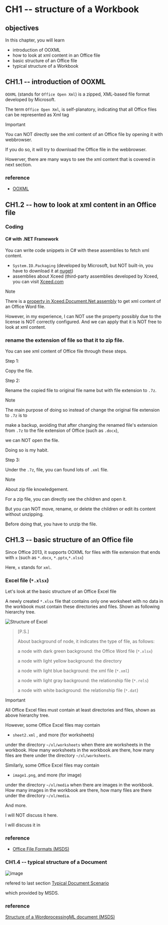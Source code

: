 # CH1 -- structure of a Workbook
## objectives
In this chapter, you will learn 

+ introduction of OOXML
+ how to look at xml content in an Office file
+ basic structure of an Office file
+ typical structure of a Workbook

## CH1.1 -- introduction of OOXML
`OOXML` (stands for `Office Open Xml`) is a zipped, XML-based file format developed by Microsoft.

The term `Office Open Xml`, is self-planatory, indicating that all Office files can be represented as Xml tag 

> [!IMPORTANT]
> You can NOT directly see the xml content of an Office file by opening it with webbrowser.
>
> If you do so, it will try to download the Office file in the webbrowser.
>
> Howerver, there are many ways to see the xml content that is covered in next section.

### reference
+ [OOXML](https://en.wikipedia.org/wiki/Office_Open_XML)

## CH1.2 -- how to look at xml content in an Office file
### Coding
#### C# with .NET Framework
You can write code snippets in C# with these assemblies to fetch xml content.

+ `System.IO.Packaging` (developed by Microsoft, but NOT built-in, you have to download it at [nuget](https://www.nuget.org/packages/System.IO.Packaging/10.0.0-preview.3.25171.5))
+ assemblies about Xceed (third-party assemblies developed by Xceed, you can visit [Xceed.com](https://xceed.com/)

> [!NOTE]
> There is a [property in Xceed.Document.Net assembly](https://doc.xceed.com/xceed-document-libraries-for-net/Xceed.Document.NET~Xceed.Document.NET.DocumentElement~Xml.html) to get xml content of an Office Word file.
>
> However, in my experience, I can NOT use the property possibly due to the license is NOT correctly configured. And we can apply that it is NOT free to look at xml content.

### rename the extension of file so that it to zip file.
You can see xml content of Office file through these steps.

Step 1:

Copy the file.

Step 2:

Rename the copied file to original file name but with file extension to `.7z`.

> [!NOTE]
> The main purpose of doing so instead of change the original file extension to `.7z` is to
>
> make a backup, avoiding that after changing the renamed file's extension from `.7z` to the file extension of Office (such as `.docx`),
>
> we can NOT open the file.
>
> Doing so is my habit.

Step 3:

Under the `.7z`, file, you can found lots of `.xml` file.

> [!NOTE]
> About zip file knowledgement.
>
> For a zip file, you can directly see the children and open it.
>
> But you can NOT move, rename, or delete the children or edit its content without unzipping.
>
> Before doing that, you have to unzip the file.

## CH1.3 -- basic structure of an Office file
Since Office 2013, it supports OOXML for files with file extension that ends with `x` (such as `*.docx`, `*.pptx`,`*.xlsx`)

Here, `x` stands for `xml`.

### Excel file (`*.xlsx`)
Let's look at the basic structure of an Office Excel file

A newly created `*.xlsx` file that contains only one worksheet with no data in the workbook must contain these directories and files. Shown as following hierarchy tree.

![Structure of Excel](https://github.com/user-attachments/assets/8a068784-9c2a-416a-aa5c-e1a9984c3978)

> [P.S.]
> 
> About background of node, it indicates the type of file, as follows:
> 
> a node with dark green background: the Office Word file (`*.xlsx`)
> 
> a node with light yellow background: the directory
>
> a node with light blue background: the xml file (`*.xml`)
> 
> a node with light gray background: the relationship file (`*.rels`)
>
> a node with white background: the relationship file (`*.dat`)

> [!IMPORTANT]
> All Office Excel files must contain at least directories and files, shown as above hierarchy tree.
>
> However, some Office Excel files may contain
>
> + `sheet2.xml` , and more (for worksheets) 
>
> under the directory `~/xl/worksheets` when there are worksheets in the workbook. How many worksheets in the workbook are there, how many files are there under the directory `~/xl/worksheets`. 
>
>
> Similarly, some Office Excel files may contain
>
> + `image1.png`, and more (for image) 
>   
> under the directory `~/xl/media` when there are images in the workbook. How many images in the workbook are there, how many files are there under the directory `~/xl/media`. 
>
> And more.
>
> I will NOT discuss it here.
>
> I will discuss it in

### reference
+ [Office File Formats (MSDS)](https://learn.microsoft.com/en-us/openspecs/office_file_formats/ms-offfflp/8aea05e3-8c1e-4a9a-9614-31f71e679456)

### CH1.4 -- typical structure of a Document
![image](https://github.com/user-attachments/assets/08332380-e0b7-4a88-8d11-0abcce1a44b2)

refered to last section [Typical Document Scenario](https://learn.microsoft.com/en-us/office/open-xml/word/structure-of-a-wordprocessingml-document?tabs=cs#typical-document-scenario)

which provided by MSDS.

### reference
[Structure of a WordprocessingML document (MSDS)](https://learn.microsoft.com/en-us/office/open-xml/word/structure-of-a-wordprocessingml-document?tabs=cs)
